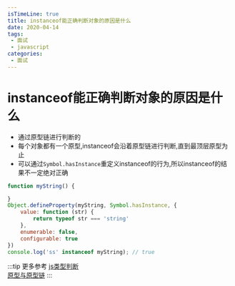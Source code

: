```yaml
---
isTimeLine: true
title: instanceof能正确判断对象的原因是什么
date: 2020-04-14
tags:
 - 面试
 - javascript
categories:
 - 面试
---
```

# instanceof能正确判断对象的原因是什么
* 通过原型链进行判断的
* 每个对象都有一个原型,instanceof会沿着原型链进行判断,直到最顶层原型为止
* 可以通过``Symbol.hasInstance``重定义instanceof的行为,所以instanceof的结果不一定绝对正确
```js
function myString() {

}
Object.defineProperty(myString, Symbol.hasInstance, {
    value: function (str) {
        return typeof str === 'string'
    },
    enumerable: false,
    configurable: true
})
console.log('ss' instanceof myString); // true
```

:::tip 更多参考
[js类型判断](./../../bigWeb/js/p4.md)<br>
[原型与原型链](./../../bigWeb/js/prototype.md)
:::

<comment/>